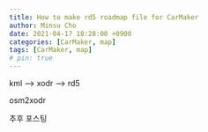 ```yaml
---
title: How to make rd5 roadmap file for CarMaker
author: Minsu Cho
date: 2021-04-17 18:28:00 +0900
categories: [CarMaker, map]
tags: [CarMaker, map]
# pin: true
---
```


kml --> xodr --> rd5 

osm2xodr

추후 포스팅